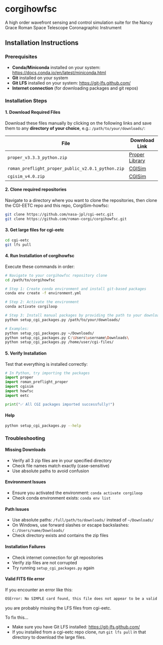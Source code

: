 # corgihowfsc
A high order wavefront sensing and control simulation suite for the Nancy Grace Roman Space Telescope Coronagraphic Instrument

## Installation Instructions

### Prerequisites

- **Conda/Miniconda** installed on your system: https://docs.conda.io/en/latest/miniconda.html
- **Git** installed on your system
- **Git LFS** installed on your system: https://git-lfs.github.com/
- **Internet connection** (for downloading packages and git repos)

### Installation Steps

#### 1. Download Required Files

Download these files manually by clicking on the following links and save them to any **directory of your choice**, e.g.: `/path/to/your/downloads/`:

| File | Download Link                                                                                             |
|------|-----------------------------------------------------------------------------------------------------------|
| `proper_v3.3.3_python.zip` | [Proper Library](https://sourceforge.net/projects/proper-library/files/proper_v3.3.3_python.zip/download) |
| `roman_preflight_proper_public_v2.0.1_python.zip` | [CGISim](https://sourceforge.net/projects/cgisim/files/roman_preflight_proper_public_v2.0.1_python.zip/download)                                                        |
| `cgisim_v4.0.zip` | [CGISim](https://sourceforge.net/projects/cgisim/files/cgisim_v4.0.zip/download)                                                        |

#### 2. Clone required repositories

Navigate to a directory where you want to clone the repositories, then clone the CGI-EETC repo and this repo, CorgiSim-howfsc:

```bash
git clone https://github.com/nasa-jpl/cgi-eetc.git
git clone https://github.com/roman-corgi/corgihowfsc.git
````

#### 3. Get large files for cgi-eetc

```bash
cd cgi-eetc
git lfs pull
```

#### 4. Run Installation of corgihowfsc

Execute these commands in order:

```bash
# Navigate to your corgihowfsc repository clone
cd /path/to/corgihowfsc

# Step 1: Create conda environment and install git-based packages
conda env create -f environment.yml

# Step 2: Activate the environment
conda activate corgiloop

# Step 3: Install manual packages by providing the path to your downloads
python setup_cgi_packages.py /path/to/your/downloads/

# Examples:
python setup_cgi_packages.py ~/Downloads/
python setup_cgi_packages.py C:\Users\username\Downloads\
python setup_cgi_packages.py /home/user/cgi-files/
```

#### 5. Verify Installation

Test that everything is installed correctly:

```python
# In Python, try importing the packages
import proper
import roman_preflight_proper
import cgisim
import howfsc
import eetc

print("✅ All CGI packages imported successfully!")
```

#### Help
```bash
python setup_cgi_packages.py --help
```

### Troubleshooting

#### Missing Downloads
- Verify all 3 zip files are in your specified directory
- Check file names match exactly (case-sensitive)
- Use absolute paths to avoid confusion

#### Environment Issues
- Ensure you activated the environment: `conda activate corgiloop`
- Check conda environment exists: `conda env list`

#### Path Issues
- Use absolute paths: `/full/path/to/downloads/` instead of `~/Downloads/`
- On Windows, use forward slashes or escape backslashes: `C:/Users/name/Downloads/`
- Check directory exists and contains the zip files

#### Installation Failures
- Check internet connection for git repositories
- Verify zip files are not corrupted
- Try running `setup_cgi_packages.py` again

#### Valid FITS file error
If you encounter an error like this:
```bash
OSError: No SIMPLE card found, this file does not appear to be a valid FITS file. If this is really a FITS file, try with ignore_missing_simple=True
```
you are probably missing the LFS files from cgi-eetc.

To fix this...
- Make sure you have Git LFS installed: https://git-lfs.github.com/
- If you installed from a cgi-eetc repo clone, run `git lfs pull` in that directory to download the large files.